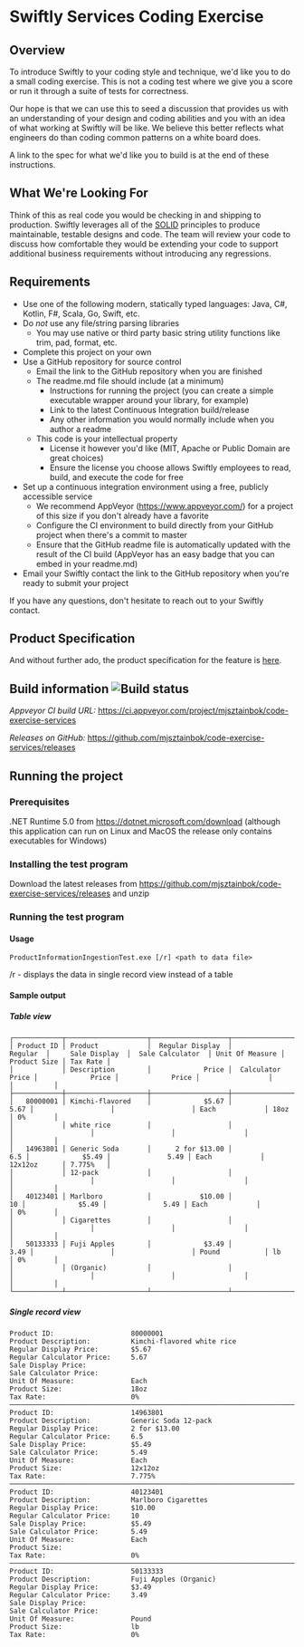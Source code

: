 ﻿# Swiftly Services Coding Exercise

## Overview

To introduce Swiftly to your coding style and technique, we'd like you to do a small coding exercise. This is not a coding test where we give you a score or run it through a suite of tests for correctness.

Our hope is that we can use this to seed a discussion that provides us with an understanding of your design and coding abilities and you with an idea of what working at Swiftly will be like. We believe this better reflects what engineers do than coding common patterns on a white board does.

A link to the spec for what we'd like you to build is at the end of these instructions.

## What We're Looking For

Think of this as real code you would be checking in and shipping to production. Swiftly leverages all of the [SOLID](https://en.wikipedia.org/wiki/SOLID) principles to produce maintainable, testable designs and code. The team will review your code to discuss how comfortable they would be extending your code to support additional business requirements without introducing any regressions.

## Requirements

* Use one of the following modern, statically typed languages: Java, C#, Kotlin, F#, Scala, Go, Swift, etc.
* Do *not* use any file/string parsing libraries
  * You may use native or third party basic string utility functions like trim, pad, format, etc.
* Complete this project on your own
* Use a GitHub repository for source control
  * Email the link to the GitHub repository when you are finished
  * The readme.md file should include (at a minimum)
    * Instructions for running the project (you can create a simple executable wrapper around your library, for example)
    * Link to the latest Continuous Integration build/release
    * Any other information you would normally include when you author a readme
  * This code is your intellectual property
    * License it however you'd like (MIT, Apache or Public Domain are great choices)
    * Ensure the license you choose allows Swiftly employees to read, build, and execute the code for free
* Set up a continuous integration environment using a free, publicly accessible service
    * We recommend AppVeyor (https://www.appveyor.com/) for a project of this size if you don't already have a favorite
    * Configure the CI environment to build directly from your GitHub project when there's a commit to master
    * Ensure that the GitHub readme file is automatically updated with the result of the CI build (AppVeyor has an easy badge that you can embed in your readme.md)
* Email your Swiftly contact the link to the GitHub repository when you're ready to submit your project

If you have any questions, don't hesitate to reach out to your Swiftly contact.

## Product Specification

And without further ado, the product specification for the feature is [here](ProductInformationIntegrationSpec.md).

## Build information ![Build status](https://ci.appveyor.com/api/projects/status/95td8dsivwr16kg9/branch/master?svg=true)

*Appveyor CI build URL:* https://ci.appveyor.com/project/mjsztainbok/code-exercise-services

*Releases on GitHub:* https://github.com/mjsztainbok/code-exercise-services/releases

## Running the project
### Prerequisites
.NET Runtime 5.0 from https://dotnet.microsoft.com/download (although this application can run on Linux and MacOS the release only contains executables for Windows)

### Installing the test program
Download the latest releases from https://github.com/mjsztainbok/code-exercise-services/releases and unzip

### Running the test program
#### Usage
```
ProductInformationIngestionTest.exe [/r] <path to data file>
```

/r - displays the data in single record view instead of a table

#### Sample output
##### Table view
```
┌────────────┬────────────────────┬───────────────────┬───────────────────┬───────────────────┬───────────────────┬─────────────────┬──────────────┬──────────┐
│ Product ID │ Product            │  Regular Display  │          Regular  │     Sale Display  │  Sale Calculator  │ Unit Of Measure │ Product Size │ Tax Rate │
│            │ Description        │             Price │  Calculator Price │             Price │             Price │                 │              │          │
├────────────┼────────────────────┼───────────────────┼───────────────────┼───────────────────┼───────────────────┼─────────────────┼──────────────┼──────────┤
│   80000001 │ Kimchi-flavored    │             $5.67 │              5.67 │                   │                   │ Each            │ 18oz         │ 0%       │
│            │ white rice         │                   │                   │                   │                   │                 │              │          │
│   14963801 │ Generic Soda       │      2 for $13.00 │               6.5 │             $5.49 │              5.49 │ Each            │ 12x12oz      │ 7.775%   │
│            │ 12-pack            │                   │                   │                   │                   │                 │              │          │
│   40123401 │ Marlboro           │            $10.00 │                10 │             $5.49 │              5.49 │ Each            │              │ 0%       │
│            │ Cigarettes         │                   │                   │                   │                   │                 │              │          │
│   50133333 │ Fuji Apples        │             $3.49 │              3.49 │                   │                   │ Pound           │ lb           │ 0%       │
│            │ (Organic)          │                   │                   │                   │                   │                 │              │          │
└────────────┴────────────────────┴───────────────────┴───────────────────┴───────────────────┴───────────────────┴─────────────────┴──────────────┴──────────┘
```

##### Single record view
```
Product ID:                   80000001
Product Description:          Kimchi-flavored white rice
Regular Display Price:        $5.67
Regular Calculator Price:     5.67
Sale Display Price:
Sale Calculator Price:
Unit Of Measure:              Each
Product Size:                 18oz
Tax Rate:                     0%
───────────────────────────────────────────────────────────────────────────────────────────────────────────────────────────────────────────────────────────────
Product ID:                   14963801
Product Description:          Generic Soda 12-pack
Regular Display Price:        2 for $13.00
Regular Calculator Price:     6.5
Sale Display Price:           $5.49
Sale Calculator Price:        5.49
Unit Of Measure:              Each
Product Size:                 12x12oz
Tax Rate:                     7.775%
───────────────────────────────────────────────────────────────────────────────────────────────────────────────────────────────────────────────────────────────
Product ID:                   40123401
Product Description:          Marlboro Cigarettes
Regular Display Price:        $10.00
Regular Calculator Price:     10
Sale Display Price:           $5.49
Sale Calculator Price:        5.49
Unit Of Measure:              Each
Product Size:
Tax Rate:                     0%
───────────────────────────────────────────────────────────────────────────────────────────────────────────────────────────────────────────────────────────────
Product ID:                   50133333
Product Description:          Fuji Apples (Organic)
Regular Display Price:        $3.49
Regular Calculator Price:     3.49
Sale Display Price:
Sale Calculator Price:
Unit Of Measure:              Pound
Product Size:                 lb
Tax Rate:                     0%
```
